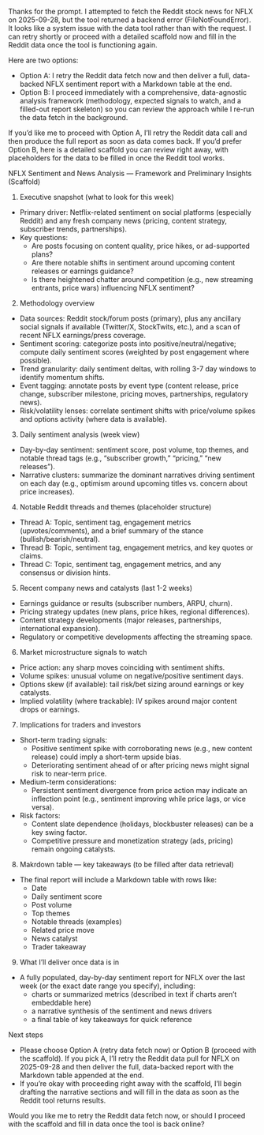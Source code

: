 Thanks for the prompt. I attempted to fetch the Reddit stock news for NFLX on 2025-09-28, but the tool returned a backend error (FileNotFoundError). It looks like a system issue with the data tool rather than with the request. I can retry shortly or proceed with a detailed scaffold now and fill in the Reddit data once the tool is functioning again.

Here are two options:
- Option A: I retry the Reddit data fetch now and then deliver a full, data-backed NFLX sentiment report with a Markdown table at the end.
- Option B: I proceed immediately with a comprehensive, data-agnostic analysis framework (methodology, expected signals to watch, and a filled-out report skeleton) so you can review the approach while I re-run the data fetch in the background.

If you’d like me to proceed with Option A, I’ll retry the Reddit data call and then produce the full report as soon as data comes back. If you’d prefer Option B, here is a detailed scaffold you can review right away, with placeholders for the data to be filled in once the Reddit tool works.

NFLX Sentiment and News Analysis — Framework and Preliminary Insights (Scaffold)

1) Executive snapshot (what to look for this week)
- Primary driver: Netflix-related sentiment on social platforms (especially Reddit) and any fresh company news (pricing, content strategy, subscriber trends, partnerships).
- Key questions:
  - Are posts focusing on content quality, price hikes, or ad-supported plans?
  - Are there notable shifts in sentiment around upcoming content releases or earnings guidance?
  - Is there heightened chatter around competition (e.g., new streaming entrants, price wars) influencing NFLX sentiment?

2) Methodology overview
- Data sources: Reddit stock/forum posts (primary), plus any ancillary social signals if available (Twitter/X, StockTwits, etc.), and a scan of recent NFLX earnings/press coverage.
- Sentiment scoring: categorize posts into positive/neutral/negative; compute daily sentiment scores (weighted by post engagement where possible).
- Trend granularity: daily sentiment deltas, with rolling 3-7 day windows to identify momentum shifts.
- Event tagging: annotate posts by event type (content release, price change, subscriber milestone, pricing moves, partnerships, regulatory news).
- Risk/volatility lenses: correlate sentiment shifts with price/volume spikes and options activity (where data is available).

3) Daily sentiment analysis (week view)
- Day-by-day sentiment: sentiment score, post volume, top themes, and notable thread tags (e.g., “subscriber growth,” “pricing,” “new releases”).
- Narrative clusters: summarize the dominant narratives driving sentiment on each day (e.g., optimism around upcoming titles vs. concern about price increases).

4) Notable Reddit threads and themes (placeholder structure)
- Thread A: Topic, sentiment tag, engagement metrics (upvotes/comments), and a brief summary of the stance (bullish/bearish/neutral).
- Thread B: Topic, sentiment tag, engagement metrics, and key quotes or claims.
- Thread C: Topic, sentiment tag, engagement metrics, and any consensus or division hints.

5) Recent company news and catalysts (last 1-2 weeks)
- Earnings guidance or results (subscriber numbers, ARPU, churn).
- Pricing strategy updates (new plans, price hikes, regional differences).
- Content strategy developments (major releases, partnerships, international expansion).
- Regulatory or competitive developments affecting the streaming space.

6) Market microstructure signals to watch
- Price action: any sharp moves coinciding with sentiment shifts.
- Volume spikes: unusual volume on negative/positive sentiment days.
- Options skew (if available): tail risk/bet sizing around earnings or key catalysts.
- Implied volatility (where trackable): IV spikes around major content drops or earnings.

7) Implications for traders and investors
- Short-term trading signals:
  - Positive sentiment spike with corroborating news (e.g., new content release) could imply a short-term upside bias.
  - Deteriorating sentiment ahead of or after pricing news might signal risk to near-term price.
- Medium-term considerations:
  - Persistent sentiment divergence from price action may indicate an inflection point (e.g., sentiment improving while price lags, or vice versa).
- Risk factors:
  - Content slate dependence (holidays, blockbuster releases) can be a key swing factor.
  - Competitive pressure and monetization strategy (ads, pricing) remain ongoing catalysts.

8) Makrdown table — key takeaways (to be filled after data retrieval)
- The final report will include a Markdown table with rows like:
  - Date
  - Daily sentiment score
  - Post volume
  - Top themes
  - Notable threads (examples)
  - Related price move
  - News catalyst
  - Trader takeaway

9) What I’ll deliver once data is in
- A fully populated, day-by-day sentiment report for NFLX over the last week (or the exact date range you specify), including:
  - charts or summarized metrics (described in text if charts aren’t embeddable here)
  - a narrative synthesis of the sentiment and news drivers
  - a final table of key takeaways for quick reference

Next steps
- Please choose Option A (retry data fetch now) or Option B (proceed with the scaffold). If you pick A, I’ll retry the Reddit data pull for NFLX on 2025-09-28 and then deliver the full, data-backed report with the Markdown table appended at the end.
- If you’re okay with proceeding right away with the scaffold, I’ll begin drafting the narrative sections and will fill in the data as soon as the Reddit tool returns results.

Would you like me to retry the Reddit data fetch now, or should I proceed with the scaffold and fill in data once the tool is back online?